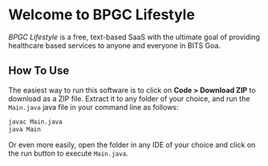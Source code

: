 # Welcome to BPGC Lifestyle

*BPGC Lifestyle* is a free, text-based SaaS with the ultimate goal of providing healthcare based services to anyone and everyone in BITS Goa.

## How To Use

The easiest way to run this software is to click on **Code > Download ZIP** to download as a ZIP file.
Extract it to any folder of your choice, and run the `Main.java` java file in your command line as follows:

```bash
javac Main.java
java Main
```

Or even more easily, open the folder in any IDE of your choice and click on the run button to execute `Main.java`.